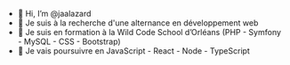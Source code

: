 - 👋 Hi, I’m @jaalazard
- 👀 Je suis à la recherche d'une alternance en développement web 
- 🌱 Je suis en formation à la Wild Code School d’Orléans (PHP - Symfony - MySQL - CSS - Bootstrap)
- 🌱 Je vais poursuivre en JavaScript - React - Node - TypeScript
<!---
jaalazard/jaalazard is a ✨ special ✨ repository because its `README.md` (this file) appears on your GitHub profile.
You can click the Preview link to take a look at your changes.
--->
